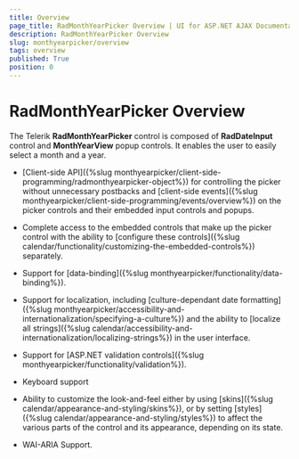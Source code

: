 ```yaml
---
title: Overview
page_title: RadMonthYearPicker Overview | UI for ASP.NET AJAX Documentation
description: RadMonthYearPicker Overview
slug: monthyearpicker/overview
tags: overview
published: True
position: 0
---
```


# RadMonthYearPicker Overview


The Telerik **RadMonthYearPicker** control is composed of **RadDateInput** control and **MonthYearView** popup controls. It enables the user to easily select a month and a year.

* [Client-side API]({%slug monthyearpicker/client-side-programming/radmonthyearpicker-object%}) for controlling the picker without unnecessary postbacks and [client-side events]({%slug monthyearpicker/client-side-programming/events/overview%}) on the picker controls and their embedded input controls and popups.

* Complete access to the embedded controls that make up the picker control with the ability to [configure these controls]({%slug calendar/functionality/customizing-the-embedded-controls%}) separately.

* Support for [data-binding]({%slug monthyearpicker/functionality/data-binding%}).

* Support for localization, including [culture-dependant date formatting]({%slug monthyearpicker/accessibility-and-internationalization/specifying-a-culture%}) and the ability to [localize all strings]({%slug calendar/accessibility-and-internationalization/localizing-strings%}) in the user interface.

* Support for [ASP.NET validation controls]({%slug monthyearpicker/functionality/validation%}).

* Keyboard support

* Ability to customize the look-and-feel either by using [skins]({%slug calendar/appearance-and-styling/skins%}), or by setting [styles]({%slug calendar/appearance-and-styling/styles%}) to affect the various parts of the control and its appearance, depending on its state.

* WAI-ARIA Support.


